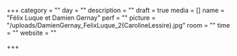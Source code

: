 +++
category = ""
day = ""
description = ""
draft = true
media = []
name = "Félix Luque et Damien Gernay"
perf = ""
picture = "/uploads/DamienGernay_FelixLuque_2(CarolineLessire).jpg"
room = ""
time = ""
website = ""

+++
